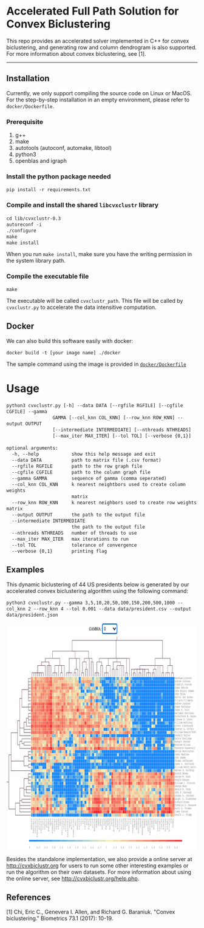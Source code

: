 # Accelerated Full Path Solution for Convex Biclustering

This repo provides an accelerated solver implemented in C++ for convex biclustering, and generating row and column dendrogram is also supported. For more information about convex biclustering, see [1].  

---

## Installation

Currently, we only support compiling the source code on Linux or MacOS. For the step-by-step installation in an empty environment, please refer to `docker/Dockerfile`.

### Prerequisite

1. g++
2. make
3. autotools (autoconf, automake, libtool)
4. python3
5. openblas and igraph

### Install the python package needed

```
pip install -r requirements.txt
```

### Compile and install the shared `libcvxclustr` library

```
cd lib/cvxclustr-0.3
autoreconf -i
./configure
make
make install
```

When you run `make install`, make sure you have the writing permission in the system library path.

### Compile the executable file

```
make
```

The executable will be called `cvxclustr_path`. This file will be called by `cvxclustr.py` to accelerate the data intensitive computation.


## Docker

We can also build this software easily with docker:

```
docker build -t [your image name] ./docker
```

The sample command using the image is provided in [`docker/Dockerfile`](./docker/Dockerfile)

# Usage

```
python3 cvxclustr.py [-h] --data DATA [--rgfile RGFILE] [--cgfile CGFILE] --gamma
                 GAMMA [--col_knn COL_KNN] [--row_knn ROW_KNN] --output OUTPUT
                 [--intermediate INTERMEDIATE] [--nthreads NTHREADS]
                 [--max_iter MAX_ITER] [--tol TOL] [--verbose {0,1}]

optional arguments:
  -h, --help            show this help message and exit
  --data DATA           path to matrix file (.csv format)
  --rgfile RGFILE       path to the row graph file
  --cgfile CGFILE       path to the column graph file
  --gamma GAMMA         sequence of gamma (comma seperated)
  --col_knn COL_KNN     k nearest neightbors used to create column weights
                        matrix
  --row_knn ROW_KNN     k nearest neighbors used to create row weights matrix
  --output OUTPUT       the path to the output file
  --intermediate INTERMEDIATE
                        the path to the output file
  --nthreads NTHREADS   number of threads to use
  --max_iter MAX_ITER   max iterations to run
  --tol TOL             tolerance of convergence
  --verbose {0,1}       printing flag
```

## Examples

This dynamic biclustering of 44 US presidents below is generated by our accelerated convex biclustering algorithm using the following command:

```
python3 cvxclustr.py --gamma 3,5,10,20,50,100,150,200,500,1000 --col_knn 2 --row_knn 4 --tol 0.001 --data data/president.csv --output data/president.json
```

<p align="center">
<img align="middle" src="./assets/dynamic_clustering.gif" alt="COBRAC Demo" width="800" height="600" />
</p>

Besides the standalone implementation, we also provide a online server at http://cvxbiclustr.org for users to run some other interesting examples or run the algorithm on their own datasets. For more information about using the online server, see http://cvxbiclustr.org/help.php.


## References

[1] Chi, Eric C., Genevera I. Allen, and Richard G. Baraniuk. "Convex biclustering." Biometrics 73.1 (2017): 10-19.


